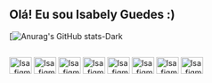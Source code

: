 ## Olá! Eu sou Isabely Guedes :)
[![Anurag's GitHub stats-Dark](https://github-readme-stats.vercel.app/api?username=IsaGuedes&show_icons=true&theme=dracula&border_radius=10&border_color=bafdff&include_all_commits=true&locale=pt-br)
##
<div> 

<img align="center" alt="Isa_figma" height="30" width="40" src="https://cdn.jsdelivr.net/gh/devicons/devicon@latest/icons/html5/html5-original.svg" />
<img align="center" alt="Isa_figma" height="30" width="40" align="center" alt="Isa_figma" height="30" width="40" src="https://cdn.jsdelivr.net/gh/devicons/devicon@latest/icons/css3/css3-original.svg" />
<img align="center" alt="Isa_figma" height="30" width="40" src="https://cdn.jsdelivr.net/gh/devicons/devicon@latest/icons/python/python-original.svg" />
<img align="center" alt="Isa_figma" height="30" width="40" src="https://cdn.jsdelivr.net/gh/devicons/devicon@latest/icons/javascript/javascript-original.svg" />
<img align="center" alt="Isa_figma" height="30" width="40" src="https://cdn.jsdelivr.net/gh/devicons/devicon@latest/icons/amazonwebservices/amazonwebservices-original-wordmark.svg" />
<img align="center" alt="Isa_figma" height="30" width="40" src="https://cdn.jsdelivr.net/gh/devicons/devicon@latest/icons/mysql/mysql-original.svg" />
<img align="center" alt="Isa_figma" height="30" width="40" src="https://cdn.jsdelivr.net/gh/devicons/devicon@latest/icons/figma/figma-original.svg" />
<img align="center" alt="Isa_figma" height="30" width="40" src="https://cdn.jsdelivr.net/gh/devicons/devicon@latest/icons/inkscape/inkscape-plain.svg" />

 </div>
 
